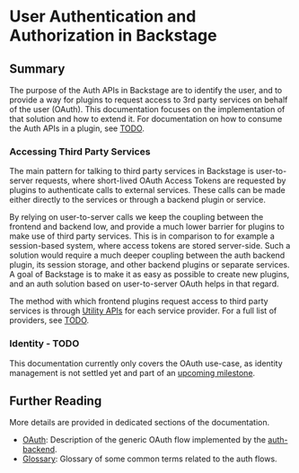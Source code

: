 # User Authentication and Authorization in Backstage

## Summary

The purpose of the Auth APIs in Backstage are to identify the user, and to
provide a way for plugins to request access to 3rd party services on behalf of
the user (OAuth). This documentation focuses on the implementation of that
solution and how to extend it. For documentation on how to consume the Auth APIs
in a plugin, see [TODO](#TODO).

### Accessing Third Party Services

The main pattern for talking to third party services in Backstage is
user-to-server requests, where short-lived OAuth Access Tokens are requested by
plugins to authenticate calls to external services. These calls can be made
either directly to the services or through a backend plugin or service.

By relying on user-to-server calls we keep the coupling between the frontend and
backend low, and provide a much lower barrier for plugins to make use of third
party services. This is in comparison to for example a session-based system,
where access tokens are stored server-side. Such a solution would require a much
deeper coupling between the auth backend plugin, its session storage, and other
backend plugins or separate services. A goal of Backstage is to make it as easy
as possible to create new plugins, and an auth solution based on user-to-server
OAuth helps in that regard.

The method with which frontend plugins request access to third party services is
through [Utility APIs](../getting-started/utility-apis.md) for each service
provider. For a full list of providers, see [TODO](#TODO).

### Identity - TODO

This documentation currently only covers the OAuth use-case, as identity
management is not settled yet and part of an
[upcoming milestone](https://github.com/spotify/backstage/milestone/12).

## Further Reading

More details are provided in dedicated sections of the documentation.

- [OAuth](./oauth): Description of the generic OAuth flow implemented by the
  [auth-backend](../../plugins/auth-backend).
- [Glossary](./glossary): Glossary of some common terms related to the auth
  flows.
